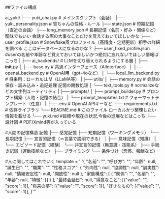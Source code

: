 ##ファイル構成

ai_yuki/
├── yuki_chat.py                 # メインスクリプト（会話）
├── yuki_personality.json       # 雪ちゃんの性格・ルール
├── state.json                  # 短期記憶（直近の会話）
├── long_memory.json            # 長期記憶（名前・好み・関係など）曖昧でもいい 会話する際の大事なことだけを覚えておいてほしいかな
├── user_profile.json           # Snowflake風プロファイル（高精度・定期更新）相手の詳細を調べる ここはデータベースになるのかな？
├── user_fixed_profile.json    #userの名前や年齢など覚えておいてほしいかつ絶対に忘れないでほしい情報はこっち
|
├── ai_backends/                # LLMを切り替えられるようにする層
│   ├── __init__.py
│   ├── base.py                 # 共通インターフェース（AIInterface）
│   ├── openai_backend.py       # OpenAI用（gpt-4oなど）
│   └── local_llm_backend.py    # 将来用：ローカルLLM（LLaMA等）
|
├── utils/
│   ├── memory.py               # 会話の保存・読み込み・追記処理 記憶の関数処理
│   └── text_tools.py           # normalizeなどの文字列ユーティリティ
|
├── prompts/
│   ├── prompt_builder.py       # プロンプト構築（人格・記憶の結合）
│   └── prompt_templates.txt    # フォーマットテンプレート（任意）
|
├── .env                        # OpenAI APIキーなど
└── requirements.txt            # 依存ライブラリ
└── README.md                   # このファイル ローカルかつ整理したい情報を載せる
└── yuki.md                     #目標や現在の状況,今後の進展などはこっち
└── 設計図                       # PDF/Xmind等が入っている

#人間の記憶構造
記憶
├── 感覚記憶
├── 短期記憶（ワーキングメモリ）
└── 長期記憶
    ├── 宣言的記憶（＝言葉で説明できる）
    │   ├── 意味記憶（知識）
    │   └── エピソード記憶（経験）
    └── 非宣言的記憶（無意識・技能系）
        ├── 手続き記憶（運動技能など）
        ├── プライミング
        └── 条件づけ（恐怖、報酬など）


#人に関してはこれでいく
template = '''{
        "名前": "",
        "呼び方": "",
        "年齢": null,
        "誕生日": "",
        "職業": "",
        "性格スコア": {
            "外向性": null,
            "協調性": null,
            "誠実性": null,
            "情緒安定性": null,
            "開放性": null
        },
        "家族構成": [
            {
            "関係": "",
            "名前": "",
            "年齢": null,
            "特徴": []
            }
        ],
        "最終会話日": null,
        "得意なこと": [{"value": "", "score": 1}],
        "将来の夢": [{"value": "", "score": 1}],
        "好きなもの": [{"value": "", "score": 1}],
    }'''

